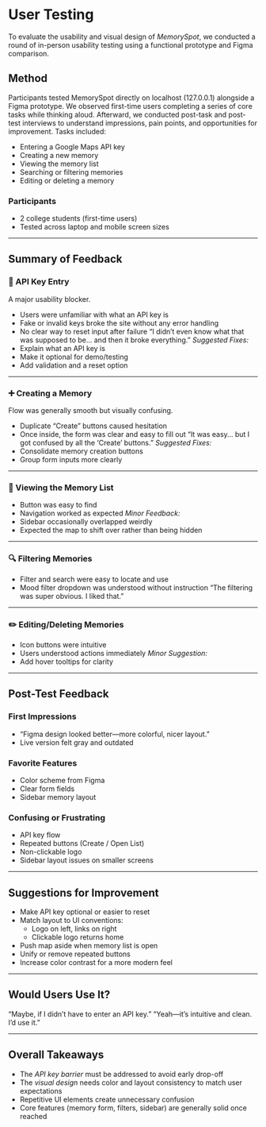 # User Testing

To evaluate the usability and visual design of _MemorySpot_, we conducted a round of in-person usability testing using a functional prototype and Figma comparison.

## Method

Participants tested MemorySpot directly on localhost (127.0.0.1) alongside a Figma prototype. We observed first-time users completing a series of core tasks while thinking aloud. Afterward, we conducted post-task and post-test interviews to understand impressions, pain points, and opportunities for improvement.
Tasks included:

- Entering a Google Maps API key
- Creating a new memory
- Viewing the memory list
- Searching or filtering memories
- Editing or deleting a memory

### Participants

- 2 college students (first-time users)
- Tested across laptop and mobile screen sizes

---

## Summary of Feedback

### :key: API Key Entry

A major usability blocker.

- Users were unfamiliar with what an API key is
- Fake or invalid keys broke the site without any error handling
- No clear way to reset input after failure
  “I didn’t even know what that was supposed to be... and then it broke everything.”
  _Suggested Fixes:_
- Explain what an API key is
- Make it optional for demo/testing
- Add validation and a reset option

---

### :heavy_plus_sign: Creating a Memory

Flow was generally smooth but visually confusing.

- Duplicate “Create” buttons caused hesitation
- Once inside, the form was clear and easy to fill out
  “It was easy… but I got confused by all the ‘Create’ buttons.”
  _Suggested Fixes:_
- Consolidate memory creation buttons
- Group form inputs more clearly

---

### :page_facing_up: Viewing the Memory List

- Button was easy to find
- Navigation worked as expected
  _Minor Feedback:_
- Sidebar occasionally overlapped weirdly
- Expected the map to shift over rather than being hidden

---

### :mag: Filtering Memories

- Filter and search were easy to locate and use
- Mood filter dropdown was understood without instruction
  “The filtering was super obvious. I liked that.”

---

### :pencil2: Editing/Deleting Memories

- Icon buttons were intuitive
- Users understood actions immediately
  _Minor Suggestion:_
- Add hover tooltips for clarity

---

## Post-Test Feedback

### First Impressions

- “Figma design looked better—more colorful, nicer layout.”
- Live version felt gray and outdated

### Favorite Features

- Color scheme from Figma
- Clear form fields
- Sidebar memory layout

### Confusing or Frustrating

- API key flow
- Repeated buttons (Create / Open List)
- Non-clickable logo
- Sidebar layout issues on smaller screens

---

## Suggestions for Improvement

- Make API key optional or easier to reset
- Match layout to UI conventions:
  - Logo on left, links on right
  - Clickable logo returns home
- Push map aside when memory list is open
- Unify or remove repeated buttons
- Increase color contrast for a more modern feel

---

## Would Users Use It?

“Maybe, if I didn’t have to enter an API key.”
“Yeah—it’s intuitive and clean. I’d use it.”

---

## Overall Takeaways

- The _API key barrier_ must be addressed to avoid early drop-off
- The _visual design_ needs color and layout consistency to match user expectations
- Repetitive UI elements create unnecessary confusion
- Core features (memory form, filters, sidebar) are generally solid once reached
